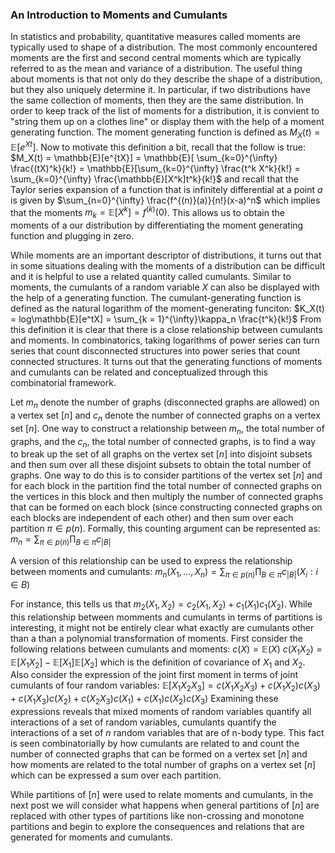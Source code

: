 ### An Introduction to Moments and Cumulants

In statistics and probability, quantitative measures called moments are typically used to shape of a distribution. The most commonly encountered moments are the first and second central moments which are typically referred to as the mean and variance of a distribution. The useful thing about moments is that not only do they describe the shape of a distribution, but they also uniquely determine it. In particular, if two distributions have the same collection of moments, then they are the same distribution. In order to keep track of the list of moments for a distribution, it is convient to "string them up on a clothes line" or display them with the help of a moment generating function. The moment generating function is defined as $M_X(t) = \mathbb{E}[e^{Xt}]$. Now to motivate this definition a bit, recall that the follow is true: $M_X(t) = \mathbb{E}[e^{tX}] = \mathbb{E}[ \sum_{k=0}^{\infty} \frac{(tX)^k}{k!} = \mathbb{E}[\sum_{k=0}^{\infty} \frac{t^k X^k}{k!} = \sum_{k=0}^{\infty} \frac{\mathbb{E}[X^k]t^k}{k!}$ and recall that the Taylor series expansion of a function that is infinitely differential at a point $a$ is given by $\sum_{n=0}^{\infty} \frac{f^{(n)}(a)}{n!}(x-a)^n$ which implies that the moments $m_k = \mathbb{E}[X^k] = f^{(k)}(0)$. This allows us to obtain the moments of a our distribution by differentiating the moment generating function and plugging in zero. 

While moments are an important descriptor of distributions, it turns out that in some situations dealing with the moments of a distribution can be difficult and it is helpful to use a related quantity called cumulants. Similar to moments, the cumulants of a random variable $X$ can also be displayed with the help of a generating function. The cumulant-generating function is defined as the natural logarithm of the moment-generating funciton: $K_X(t) = log\mathbb{E}[e^tX] = \sum_{k = 1}^{\infty}\kappa_n \frac{t^k}{k!}$ From this definition it is clear that there is a close relationship between cumulants and moments. In combinatorics, taking logarithms of power series can turn series that count disconnected structures into power series that count connected structures. It turns out that the generating functions of moments and cumulants can be related and conceptualized through this combinatorial framework. 

Let $m_n$ denote the number of graphs (disconnected graphs are allowed) on a vertex set $[n]$ and $c_n$ denote the number of connected graphs on a vertex set $[n]$. One way to construct a relationship between $m_n$, the total number of graphs, and the $c_n$, the total number of connected graphs, is to find a way to break up the set of all graphs on the vertex set $[n]$ into disjoint subsets and then sum over all these disjoint subsets to obtain the total number of graphs. One way to do this is to consider partitions of the vertex set $[n]$ and for each block in the partition find the total number of connected graphs on the vertices in this block and then multiply the number of connected graphs that can be formed on each block (since constructing connected graphs on each blocks are independent of each other) and then sum over each partition $\pi \in p(n)$. Formally, this counting argument can be represented as: $m_n = \sum_{\pi \in p(n)} \prod_{B \in \pi} c_{\lvert B \rvert}$

A version of this relationship can be used to express the relationship between moments and cumulants: $m_n(X_1,..., X_n) = \sum_{\pi \in p(n)} \prod_{B \in \pi} c_{\lvert B \rvert}(X_i : i \in B)$

For instance, this tells us that $m_2(X_1, X_2) = c_2(X_1, X_2) + c_1(X_1)c_1(X_2)$. While this relationship between momments and cumulants in terms of partitions is interesting, it might not be entirely clear what exactly are cumulants other than a than a polynomial transformation of moments. First consider the following relations between cumulants and moments: $c(X) = \mathbb{E}(X)$ $c(X_1 X_2) = \mathbb{E}[X_1 X_2] - \mathbb{E}[X_1]\mathbb{E}[X_2]$ which is the definition of covariance of $X_1$ and $X_2$. Also consider the expression of the joint first moment in terms of joint cumulants of four random variables: $\mathbb{E}[X_1 X_2 X_3] = c(X_1 X_2 X_3) + c(X_1 X_2)c(X_3) + c(X_1 X_3)c(X_2) + c(X_2 X_3)c(X_1) + c(X_1)c(X_2)c(X_3)$ Examining these expressions reveals that mixed moments of random variables quantify all interactions of a set of random variables, cumulants quantify the interactions of a set of $n$ random variables that are of n-body type. This fact is seen combinatorially by how cumulants are related to and count the number of connected graphs that can be formed on a vertex set $[n]$ and how moments are related to the total number of graphs on a vertex set $[n]$ which can be expressed a sum over each partition. 

While partitions of $[n]$ were used to relate moments and cumulants, in the next post we will consider what happens when general partitions of $[n]$ are replaced with other types of partitions like non-crossing and monotone partitions and begin to explore the consequences and relations that are generated for moments and cumulants. 












